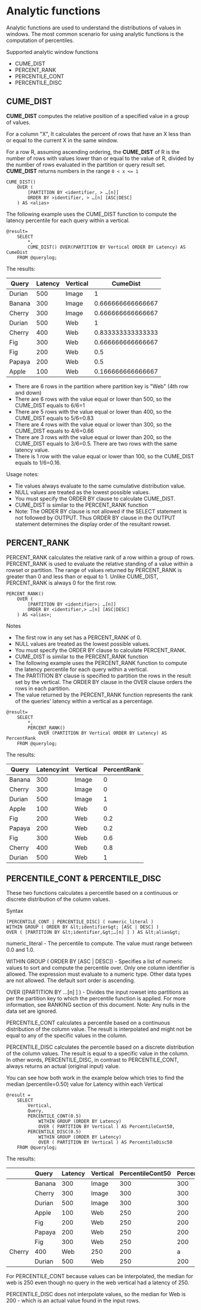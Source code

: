 # Analytic functions

Analytic functions are used to understand the distributions of values in windows. The most common scenario for using analytic functions is the computation of percentiles.

Supported analytic window functions

* CUME\_DIST
* PERCENT\_RANK
* PERCENTILE\_CONT
* PERCENTILE\_DISC

## CUME\_DIST

**CUME\_DIST** computes the relative position of a specified value in a group of values.

For a column "X", It calculates the percent of rows that have an X less than or equal to the current X in the same window.

For a row R, assuming ascending ordering, the **CUME\_DIST** of R is the number of rows with values lower than or equal to the value of R, divided by the number of rows evaluated in the partition or query result set. **CUME\_DIST** returns numbers in the range `0 < x <= 1`

```
CUME_DIST()
    OVER (
        [PARTITION BY <identifier, > …[n]]
        ORDER BY >identifier, > …[n] [ASC|DESC]
    ) AS <alias>
```

The following example uses the CUME\_DIST function to compute the latency percentile for each query within a vertical.

```
@result=
    SELECT
        *,
        CUME_DIST() OVER(PARTITION BY Vertical ORDER BY Latency) AS CumeDist
    FROM @querylog;
```

The results:

| **Query** | **Latency** | **Vertical** | **CumeDist** |
| --- | --- | --- | --- |
| Durian | 500 | Image | 1 |
| Banana | 300 | Image | 0.666666666666667 |
| Cherry | 300 | Image | 0.666666666666667 |
| Durian | 500 | Web | 1 |
| Cherry | 400 | Web | 0.833333333333333 |
| Fig | 300 | Web | 0.666666666666667 |
| Fig | 200 | Web | 0.5 |
| Papaya | 200 | Web | 0.5 |
| Apple | 100 | Web | 0.166666666666667 |

* There are 6 rows in the partition where partition key is "Web" \(4th row and down\)
* There are 6 rows with the value equal or lower than 500, so the CUME\_DIST equals to 6/6=1
* There are 5 rows with the value equal or lower than 400, so the CUME\_DIST equals to 5/6=0.83
* There are 4 rows with the value equal or lower than 300, so the CUME\_DIST equals to 4/6=0.66
* There are 3 rows with the value equal or lower than 200, so the CUME\_DIST equals to 3/6=0.5. There are two rows with the same latency value.
* There is 1 row with the value equal or lower than 100, so the CUME\_DIST equals to 1/6=0.16.

Usage notes:

* Tie values always evaluate to the same cumulative distribution value.
* NULL values are treated as the lowest possible values.
* You must specify the ORDER BY clause to calculate CUME\_DIST.
* CUME\_DIST is similar to the PERCENT\_RANK function
* Note: The ORDER BY clause is not allowed if the SELECT statement is not followed by OUTPUT. Thus ORDER BY clause in the OUTPUT statement determines the display order of the resultant rowset.

## PERCENT\_RANK

PERCENT\_RANK calculates the relative rank of a row within a group of rows. PERCENT\_RANK is used to evaluate the relative standing of a value within a rowset or partition. The range of values returned by PERCENT\_RANK is greater than 0 and less than or equal to 1. Unlike CUME\_DIST, PERCENT\_RANK is always 0 for the first row.

```
PERCENT_RANK()
    OVER (
        [PARTITION BY <identifier>; …[n]]
        ORDER BY <identifier,> …[n] [ASC|DESC]
    ) AS <alias>;
```

Notes

* The first row in any set has a PERCENT\_RANK of 0.
* NULL values are treated as the lowest possible values.
* You must specify the ORDER BY clause to calculate PERCENT\_RANK.
* CUME\_DIST is similar to the PERCENT\_RANK function
* The following example uses the PERCENT\_RANK function to compute the latency percentile for each query within a vertical.
* The PARTITION BY clause is specified to partition the rows in the result set by the vertical. The ORDER BY clause in the OVER clause orders the rows in each partition.
* The value returned by the PERCENT\_RANK function represents the rank of the queries' latency within a vertical as a percentage.

```
@result=
    SELECT
        *,
        PERCENT_RANK() 
            OVER (PARTITION BY Vertical ORDER BY Latency) AS PercentRank
    FROM @querylog;
```

The results:

| **Query** | **Latency:int** | **Vertical** | **PercentRank** |
| --- | --- | --- | --- |
| Banana | 300 | Image | 0 |
| Cherry | 300 | Image | 0 |
| Durian | 500 | Image | 1 |
| Apple | 100 | Web | 0 |
| Fig | 200 | Web | 0.2 |
| Papaya | 200 | Web | 0.2 |
| Fig | 300 | Web | 0.6 |
| Cherry | 400 | Web | 0.8 |
| Durian | 500 | Web | 1 |

## PERCENTILE\_CONT & PERCENTILE\_DISC

These two functions calculates a percentile based on a continuous or discrete distribution of the column values.

Syntax

```
[PERCENTILE_CONT | PERCENTILE_DISC] ( numeric_literal )
WITHIN GROUP ( ORDER BY &lt;identifier&gt; [ASC | DESC] )
OVER ( [PARTITION BY &lt;identifier,&gt;…[n] ] ) AS &lt;alias&gt;
```

numeric\_literal - The percentile to compute. The value must range between 0.0 and 1.0.

WITHIN GROUP \( ORDER BY \[ASC \| DESC\]\) - Specifies a list of numeric values to sort and compute the percentile over. Only one column identifier is allowed. The expression must evaluate to a numeric type. Other data types are not allowed. The default sort order is ascending.

OVER \(\[PARTITION BY …\[n\] \] \) - Divides the input rowset into partitions as per the partition key to which the percentile function is applied. For more information, see RANKING section of this document. Note: Any nulls in the data set are ignored.

PERCENTILE\_CONT calculates a percentile based on a continuous distribution of the column value. The result is interpolated and might not be equal to any of the specific values in the column.

PERCENTILE\_DISC calculates the percentile based on a discrete distribution of the column values. The result is equal to a specific value in the column. In other words, PERCENTILE\_DISC, in contrast to PERCENTILE\_CONT, always returns an actual \(original input\) value.

You can see how both work in the example below which tries to find the median \(percentile=0.50\) value for Latency within each Vertical

```
@result =
    SELECT
        Vertical,
        Query,
        PERCENTILE_CONT(0.5) 
            WITHIN GROUP (ORDER BY Latency)
            OVER ( PARTITION BY Vertical ) AS PercentileCont50,
        PERCENTILE_DISC(0.5)
            WITHIN GROUP (ORDER BY Latency)
            OVER ( PARTITION BY Vertical ) AS PercentileDisc50
    FROM @querylog;
```

The results:

|  | **Query** | **Latency** | **Vertical** | **PercentileCont50** | **PercentilDisc50** |
| :--- | :--- | :--- | :--- | :--- | :--- |
|  | Banana | 300 | Image | 300 | 300 |
|  | Cherry | 300 | Image | 300 | 300 |
|  | Durian | 500 | Image | 300 | 300 |
|  | Apple | 100 | Web | 250 | 200 |
|  | Fig | 200 | Web | 250 | 200 |
|  | Papaya | 200 | Web | 250 | 200 |
|  | Fig | 300 | Web | 250 | 200 |
| Cherry | 400 | Web | 250 | 200 | a |
|  | Durian | 500 | Web | 250 | 200 |

For PERCENTILE\_CONT because values can be interpolated, the median for web is 250 even though no query in the web vertical had a latency of 250.

PERCENTILE\_DISC does not interpolate values, so the median for Web is 200 - which is an actual value found in the input rows.

